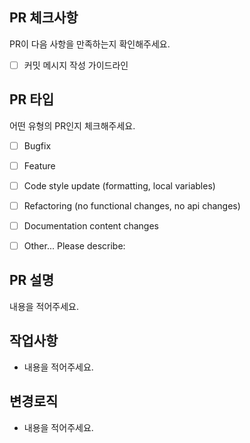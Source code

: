## PR 체크사항
PR이 다음 사항을 만족하는지 확인해주세요.

- [ ] 커밋 메시지 작성 가이드라인


## PR 타입
어떤 유형의 PR인지 체크해주세요.

<!-- 체크하려면 괄호 안에 "x"를 입력하세요. -->

- [ ] Bugfix
- [ ] Feature
- [ ] Code style update (formatting, local variables)
- [ ] Refactoring (no functional changes, no api changes)
- [ ] Documentation content changes
- [ ] Other... Please describe:


## PR 설명
내용을 적어주세요.


## 작업사항
- 내용을 적어주세요.


## 변경로직
- 내용을 적어주세요.



